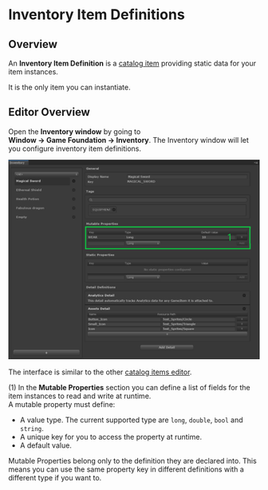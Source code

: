 # Inventory Item Definitions

## Overview

An __Inventory Item Definition__ is a [catalog item] providing static data for your item instances.

It is the only item you can instantiate.

## Editor Overview

Open the __Inventory window__ by going to __Window → Game Foundation → Inventory__.
The Inventory window will let you configure inventory item definitions.

![An overview of the Inventory Window](../images/inventory-item-definition-editor.png)

The interface is similar to the other [catalog items editor].

(1) In the **Mutable Properties** section you can define a list of fields for the item instances to read and write at runtime.\
  A mutable property must define:
  - A value type. The current supported type are `long`, `double`, `bool` and `string`.
  - A unique key for you to access the property at runtime.
  - A default value.

  Mutable Properties belong only to the definition they are declared into.
  This means you can use the same property key in different definitions with a different type if you want to.










[catalog item]: ../Catalog.md#Catalog-Items

[catalog items editor]: ../Catalog.md#Editor-Overview

[tags]: Tag.md
